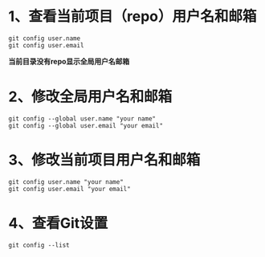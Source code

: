 
# 1、查看当前项目（repo）用户名和邮箱

~~~git
git config user.name
git config user.email
~~~

**当前目录没有repo显示全局用户名邮箱**

# 2、修改全局用户名和邮箱
~~~git
git config --global user.name "your name"
git config --global user.email "your email"
~~~

# 3、修改当前项目用户名和邮箱
~~~git
git config user.name "your name"
git config user.email "your email"
~~~

# 4、查看Git设置
~~~git
git config --list
~~~